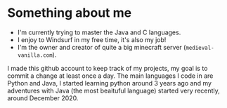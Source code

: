 # Something about me

- I'm currently trying to master the Java and C languages.
- I enjoy to Windsurf in my free time, it's also my job!
- I'm the owner and creator of quite a big minecraft server (`medieval-vanilla.com`).

I made this github account to keep track of my projects, my goal is to commit a change at least once a day. The main languages I code in are Python and Java, I started learning python around 3 years ago and my adventures with Java (the most beaituful language) started very recently, around December 2020.
